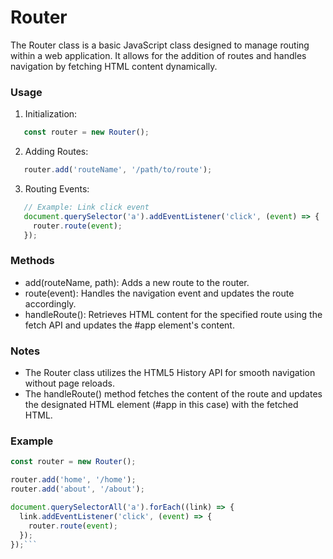 # Router

The Router class is a basic JavaScript class designed to manage routing within a web application. It allows for the addition of routes and handles navigation by fetching HTML content dynamically.

### Usage

1. Initialization:
  
```javascript
   const router = new Router();
   ```

2. Adding Routes:
  
```javascript
   router.add('routeName', '/path/to/route');
   ```

3. Routing Events:
  
```javascript
   // Example: Link click event
   document.querySelector('a').addEventListener('click', (event) => {
     router.route(event);
   });
   ```

### Methods

- add(routeName, path): Adds a new route to the router.
- route(event): Handles the navigation event and updates the route accordingly.
- handleRoute(): Retrieves HTML content for the specified route using the fetch API and updates the #app element's content.

### Notes

- The Router class utilizes the HTML5 History API for smooth navigation without page reloads.
- The handleRoute() method fetches the content of the route and updates the designated HTML element (#app in this case) with the fetched HTML.

### Example

```javascript
const router = new Router();

router.add('home', '/home');
router.add('about', '/about');

document.querySelectorAll('a').forEach((link) => {
  link.addEventListener('click', (event) => {
    router.route(event);
  });
});```

